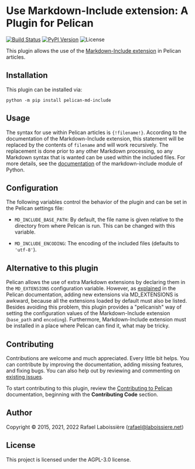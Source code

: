 Use Markdown-Include extension: A Plugin for Pelican
====================================================

[![Build Status](https://img.shields.io/github/workflow/status/pelican-plugins/md-include/build)](https://github.com/pelican-plugins/md-include/actions)
[![PyPI Version](https://img.shields.io/pypi/v/pelican-md-include)](https://pypi.org/project/pelican-md-include/)
![License](https://img.shields.io/pypi/l/pelican-md-include?color=blue)

This plugin allows the use of the [Markdown-Include extension][] in Pelican articles.

[Markdown-Include extension]: https://github.com/cmacmackin/markdown-include

Installation
------------

This plugin can be installed via:

    python -m pip install pelican-md-include

Usage
-----

The syntax for use within Pelican articles is `{!filename!}`. According to the documentation of the Markdown-Include extension, this statement will be replaced by the contents of `filename` and will work recursively. The replacement is done prior to any other Markdown processing, so any Markdown syntax that is wanted can be used within the included files. For more details, see the [documentation][] of the markdown-include module of Python.

[documentation]: https://github.com/cmacmackin/markdown-include/#readme


Configuration
-------------

The following variables control the behavior of the plugin and can be set in the Pelican settings file:

- `MD_INCLUDE_BASE_PATH`: By default, the file name is given relative to the directory from where Pelican is run.  This can be changed with this variable.

- `MD_INCLUDE_ENCODING`: The encoding of the included files (defaults to `'utf-8'`).


Alternative to this plugin
--------------------------

Pelican allows the use of extra Markdown extensions by declaring them in the `MD_EXTENSIONS` configuration variable.  However, as [explained][] in the Pelican documentation, adding new extensions via MD_EXTENSIONS is awkward, because all the extensions loaded by default must also be listed.  Besides avoiding this problem, this plugin provides a "pelicanish" way of setting the configuration values of the Markdown-Include extension (`base_path` and `encoding`).  Furthermore, Markdown-Include extension must be installed in a place where Pelican can find it, what may be tricky.

[explained]: http://docs.getpelican.com/en/latest/settings.html

Contributing
------------

Contributions are welcome and much appreciated. Every little bit helps. You can contribute by improving the documentation, adding missing features, and fixing bugs. You can also help out by reviewing and commenting on [existing issues][].

To start contributing to this plugin, review the [Contributing to Pelican][] documentation, beginning with the **Contributing Code** section.

[existing issues]: https://github.com/pelican-plugins/md-include/issues
[Contributing to Pelican]: https://docs.getpelican.com/en/latest/contribute.html

Author
------

Copyright © 2015, 2021, 2022 Rafael Laboissière (<rafael@laboissiere.net>)

License
-------

This project is licensed under the AGPL-3.0 license.
